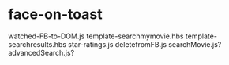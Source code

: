 # face-on-toast
watched-FB-to-DOM.js
template-searchmymovie.hbs
template-searchresults.hbs
star-ratings.js
deletefromFB.js
searchMovie.js?
advancedSearch.js?
